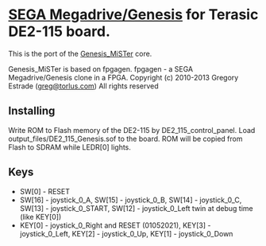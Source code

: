 # [SEGA Megadrive/Genesis](https://en.wikipedia.org/wiki/Sega_Genesis) for Terasic DE2-115 board.

This is the port of the [Genesis_MiSTer](https://github.com/MiSTer-devel/Genesis_MiSTer) core.

Genesis_MiSTer is based on fpgagen.
fpgagen - a SEGA Megadrive/Genesis clone in a FPGA.
Copyright (c) 2010-2013 Gregory Estrade (greg@torlus.com)
All rights reserved


## Installing
Write ROM to Flash memory of the DE2-115 by DE2_115_control_panel.
Load output_files/DE2_115_Genesis.sof to the board. ROM will be copied from Flash to SDRAM while LEDR[0] lights.


## Keys
* SW[0] - RESET
* SW[16] - joystick_0_A, SW[15] - joystick_0_B, SW[14] - joystick_0_C, SW[13] - joystick_0_START, SW[12] - joystick_0_Left twin at debug time (like KEY[0])
* KEY[0] - joystick_0_Right and RESET (01052021), KEY[3] - joystick_0_Left, KEY[2] - joystick_0_Up, KEY[1] - joystick_0_Down
